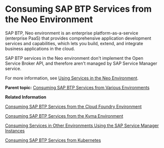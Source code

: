 <!-- loio7cbbbee4a362448ebf042a64b389d63e -->

# Consuming SAP BTP Services from the Neo Environment

SAP BTP, Neo environment is an enterprise platform-as-a-service \(enterprise PaaS\) that provides comprehensive application development services and capabilities, which lets you build, extend, and integrate business applications in the cloud.

SAP BTP services in the Neo environment don't implement the Open Service Broker API, and therefore aren't managed by SAP Service Manager service.

For more information, see [Using Services in the Neo Environment](https://help.sap.com/viewer/ea72206b834e4ace9cd834feed6c0e09/Cloud/en-US/a32d3d532e2d4dceaaca4ebab68df037.html#loioa32d3d532e2d4dceaaca4ebab68df037).

**Parent topic:** [Consuming SAP BTP Services from Various Environments](consuming-sap-btp-services-from-various-aa2ba14.md "Learn more about how to consume SAP BTP services from various runtime environments.")

**Related Information**  


[Consuming SAP BTP Services from the Cloud Foundry Environment](consuming-sap-btp-services-from-the-clou-9a3d669.md "SAP BTP, Cloud Foundry environment is an open Platform-as-a-Service (PaaS) targeted at microservice development and orchestration.")

[Consuming SAP BTP Services from the Kyma Environment](consuming-sap-btp-services-from-the-kyma-20a8360.md "SAP BTP Kyma environment is a fully managed Kubernetes-based environment that allows you to consume external services and use their functionality to build and deploy your own applications.")

[Consuming Services in Other Environments Using the SAP Service Manager Instances](consuming-services-in-other-environments-0714ac2.md "Consume SAP BTP services from any runtime environment by creating service instances and service bindings directly in your subaccount with the Service Manager Control (SMCTL) CLI or APIs.")

[Consuming SAP BTP Services from Kubernetes](consuming-sap-btp-services-from-kubernet-ba4fd1f.md "Kubernetes, also known as K8s, is an open-source environment for automating deployment, scaling, and management of containerized applications. In the following sections, you'll learn how to consume SAP BTP services from Kubernetes.")

